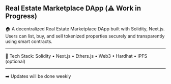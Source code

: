 ## Real Estate Marketplace DApp (⚠️ Work in Progress)

🏠 A decentralized Real Estate Marketplace DApp built with Solidity, Next.js. Users can list, buy, and sell tokenized properties securely and transparently using smart contracts. 
 
--- 
     
🔧 Tech Stack: Solidity • Next.js • Ethers.js • Web3 • Hardhat • IPFS (optional)      
     
---       
   
 ➡️ Updates will be done weekly   
  
 
